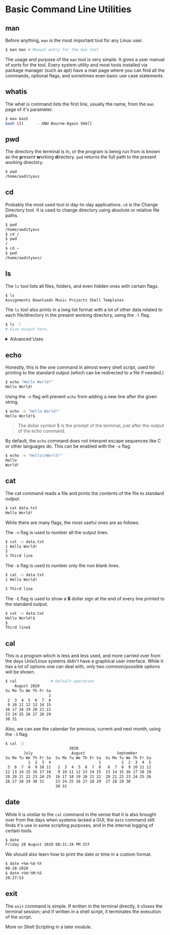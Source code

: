 # Basic Command Line Utilities

## man
Before anything, `man` is the most important tool for any Linux user.

```sh
$ man man # Manual entry for the man tool
```
The usage and purpose of the `man` tool is very simple. It gives a user manual of sorts for the tool. Every system utility and most tools installed via package manager (such as apt) have a man page where you can find all the commands, optional flags, and sometimes even basic use case statements.

## whatis
The what is command lists the first line, usually the name, from the `man` page of it's parameter.

```sh
$ man bash
bash (1)      - GNU Bourne-Again SHell
```

## pwd
The directory the terminal is in, or the program is being run from is known as the **p**resent **w**orking **d**irectory. `pwd` returns the full path to the present working directory.
```sh
$ pwd
/home/aadityavs
```

## cd
Probably the most used tool in day-to-day applications. `cd` is the Change Directory tool. It is used to change directory using absolute or relative file paths.
```sh
$ pwd
/home/aadityavs
$ cd /
$ pwd
/
$ cd ~
$ pwd
/home/aadityavs/
```

## ls
The `ls` tool lists all files, folders, and even hidden ones with certain flags.
```sh
$ ls
Assignments Downloads Music Projects Shell Templates
```

The `ls` tool also prints in a long list format with a lot of other data related to each file/directory in the present working directory, using the `-l` flag.

```sh
$ ls -l
# Give output here.
```


<details>
<summary> Advanced Uses </summary>

The `ls` tool has many optional flags that are useful for advanced users.

- List hidden files and folders.
    ```sh
    $ ls -a
    ```
- List hidden files and folders, without current and parent directory
    ```sh
    $ ls -A
    ```
- List directories first
    ```sh
    $ ls -g
    ```
- List sizes in human readable format while using the `-l` flag
    ```sh
    $ ls -lh
    ```
- List everything sorted with timestamps while using the `-l` flag
    ```sh
    $ ls -lt
    ```
- List everything sorted according to filesize while using the `-l` flag
    ```sh
    $ ls -lS
    ```

</details>


## echo
Honestly, this is the one command in almost every shell script, used for printing to the standard output (which can be redirected to a file if needed.)

```sh
$ echo "Hello World!"
Hello World!
```
Using the `-n` flag will prevent `echo` from adding a new line after the given string.

```sh
$ echo -n "Hello World!"
Hello World!$
```
> The dollar symbol $ is the prompt of the terminal, just after the output of the echo command.

By default, the `echo` command does not interpret escape sequences like C or other languages do. This can be enabled with the `-e` flag.

```sh
$ echo -e "Hello\nWorld!"
Hello
World!
```

## cat
The cat command reads a file and prints the contents of the file to standard output.

```sh
$ cat data.txt
Hello World!
```

While there are many flags, the most useful ones are as follows.

The `-n` flag is used to number all the output lines.
```sh
$ cat -n data.txt
1 Hello World!
2
3 Third line
```

The `-b` flag is used to number only the non blank lines.
```sh
$ cat -n data.txt
1 Hello World!

2 Third line
```

The `-E` flag is used to show a **$** dollar sign at the end of every line printed to the standard output.
```sh
$ cat -n data.txt
Hello World!$
$
Third line$
```


## cal
This is a program which is less and less used, and more carried over from the days Unix/Linux systems didn't have a graphical user interface. While it has a lot of options one can deal with, only two common/possible options will be shown.
```sh
$ cal               # Default operation
    August 2020       
Su Mo Tu We Th Fr Sa  
                   1  
 2  3  4  5  6  7  8  
 9 10 11 12 13 14 15  
16 17 18 19 20 21 22  
23 24 25 26 27 28 29  
30 31 
```

Also, we can see the calendar for previous, current and next month, using the `-3` flag.

```sh
$ cal -3
                            2020
        July                 August              September        
Su Mo Tu We Th Fr Sa  Su Mo Tu We Th Fr Sa  Su Mo Tu We Th Fr Sa  
          1  2  3  4                     1         1  2  3  4  5  
 5  6  7  8  9 10 11   2  3  4  5  6  7  8   6  7  8  9 10 11 12  
12 13 14 15 16 17 18   9 10 11 12 13 14 15  13 14 15 16 17 18 19  
19 20 21 22 23 24 25  16 17 18 19 20 21 22  20 21 22 23 24 25 26  
26 27 28 29 30 31     23 24 25 26 27 28 29  27 28 29 30           
                      30 31
```

## date
While it is similar to the `cal` command in the sense that it is also brought over from the days when systems lacked a GUI, the `date` command still finds it's use in some scripting purposes, and in the internal logging of certain tools.

```sh
$ date
Friday 28 August 2020 08:31:19 PM IST
```

We should also learn how to print the date or time in a custom format.

```sh
$ date +%m-%d-%Y
08-28-2020
$ date +%H:%M:%S
20:37:53
```

## exit

The `exit` command is simple. If written in the terminal directly, it closes the terminal session; and if written in a shell script, it terminates the execution of the script.


More on Shell Scripting in a later module.